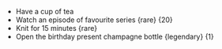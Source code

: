 - Have a cup of tea
- Watch an episode of favourite series {rare} {20}
- Knit for 15 minutes {rare} 
- Open the birthday present champagne bottle {legendary} {1}